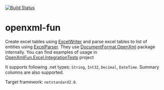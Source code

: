 [![Build Status](https://dev.azure.com/mtkorg/oss-projects/_apis/build/status/MaximTkachenko.openxml-fun?branchName=master)](https://dev.azure.com/mtkorg/oss-projects/_build/latest?definitionId=6&branchName=master)

# openxml-fun
Create excel tables using [ExcelWriter](https://github.com/MaximTkachenko/openxml-fun/blob/master/src/OpenXmlFun.Excel/Writer/ExcelWriter.cs) and parse excel tables to list of entities using [ExcelParser](https://github.com/MaximTkachenko/openxml-fun/blob/master/src/OpenXmlFun.Excel/Parser/ExcelParser.cs). They use [DocumentFormat.OpenXml](https://github.com/OfficeDev/Open-XML-SDK) package internally. You can find examples of usage in [OpenXmlFun.Excel.IntegrationTests](https://github.com/MaximTkachenko/openxml-fun/tree/master/src/OpenXmlFun.Excel.IntegrationTests) project

It supports following .net types: `String`, `Int32`, `Decimal`, `DateTime`. Summary columns are also supported.

Target framework: `netstandard2.0`.

